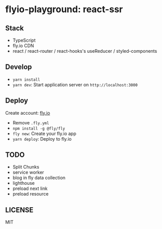 # flyio-playground: react-ssr

## Stack

- TypeScript
- fly.io CDN
- react / react-router / react-hooks's useReducer / styled-components

## Develop

- `yarn install`
- `yarn dev`: Start application server on `http://localhost:3000`

## Deploy

Create account: [fly.io](https://fly.io)

- Remove `.fly.yml`
- `npm install -g @fly/fly`
- `fly new`: Create your fly.io app
- `yarn deploy`: Deploy to fly.io

## TODO

- Split Chunks
- service worker
- blog in fly data collection
- lighthouse
- preload next link
- preload resource

## LICENSE

MIT
